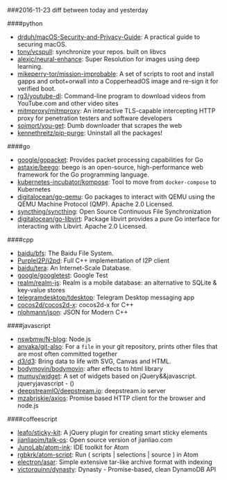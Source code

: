 ###2016-11-23
diff between today and yesterday

####python
* [drduh/macOS-Security-and-Privacy-Guide](https://github.com/drduh/macOS-Security-and-Privacy-Guide): A practical guide to securing macOS.
* [tony/vcspull](https://github.com/tony/vcspull):  synchronize your repos. built on libvcs
* [alexjc/neural-enhance](https://github.com/alexjc/neural-enhance): Super Resolution for images using deep learning.
* [mikeperry-tor/mission-improbable](https://github.com/mikeperry-tor/mission-improbable): A set of scripts to root and install gapps and orbot+orwall into a CopperheadOS image and re-sign it for verified boot.
* [rg3/youtube-dl](https://github.com/rg3/youtube-dl): Command-line program to download videos from YouTube.com and other video sites
* [mitmproxy/mitmproxy](https://github.com/mitmproxy/mitmproxy): An interactive TLS-capable intercepting HTTP proxy for penetration testers and software developers
* [soimort/you-get](https://github.com/soimort/you-get):  Dumb downloader that scrapes the web
* [kennethreitz/pip-purge](https://github.com/kennethreitz/pip-purge): Uninstall all the packages!

####go
* [google/gopacket](https://github.com/google/gopacket): Provides packet processing capabilities for Go
* [astaxie/beego](https://github.com/astaxie/beego): beego is an open-source, high-performance web framework for the Go programming language.
* [kubernetes-incubator/kompose](https://github.com/kubernetes-incubator/kompose): Tool to move from `docker-compose` to Kubernetes
* [digitalocean/go-qemu](https://github.com/digitalocean/go-qemu): Go packages to interact with QEMU using the QEMU Machine Protocol (QMP). Apache 2.0 Licensed.
* [syncthing/syncthing](https://github.com/syncthing/syncthing): Open Source Continuous File Synchronization
* [digitalocean/go-libvirt](https://github.com/digitalocean/go-libvirt): Package libvirt provides a pure Go interface for interacting with Libvirt. Apache 2.0 Licensed.

####cpp
* [baidu/bfs](https://github.com/baidu/bfs): The Baidu File System.
* [PurpleI2P/i2pd](https://github.com/PurpleI2P/i2pd): Full C++ implementation of I2P client
* [baidu/tera](https://github.com/baidu/tera): An Internet-Scale Database.
* [google/googletest](https://github.com/google/googletest): Google Test
* [realm/realm-js](https://github.com/realm/realm-js): Realm is a mobile database: an alternative to SQLite & key-value stores
* [telegramdesktop/tdesktop](https://github.com/telegramdesktop/tdesktop): Telegram Desktop messaging app
* [cocos2d/cocos2d-x](https://github.com/cocos2d/cocos2d-x): cocos2d-x for C++
* [nlohmann/json](https://github.com/nlohmann/json): JSON for Modern C++

####javascript
* [nswbmw/N-blog](https://github.com/nswbmw/N-blog):  Node.js
* [anvaka/git-also](https://github.com/anvaka/git-also): For a `file` in your git repository, prints other files that are most often committed together
* [d3/d3](https://github.com/d3/d3): Bring data to life with SVG, Canvas and HTML. 
* [bodymovin/bodymovin](https://github.com/bodymovin/bodymovin): after effects to html library
* [mumuy/widget](https://github.com/mumuy/widget): A set of widgets based on jQuery&&javascript. jqueryjavascript - ()
* [deepstreamIO/deepstream.io](https://github.com/deepstreamIO/deepstream.io): deepstream.io server
* [mzabriskie/axios](https://github.com/mzabriskie/axios): Promise based HTTP client for the browser and node.js

####coffeescript
* [leafo/sticky-kit](https://github.com/leafo/sticky-kit): A jQuery plugin for creating smart sticky elements
* [jianliaoim/talk-os](https://github.com/jianliaoim/talk-os): Open source version of jianliao.com
* [JunoLab/atom-ink](https://github.com/JunoLab/atom-ink): IDE toolkit for Atom
* [rgbkrk/atom-script](https://github.com/rgbkrk/atom-script):  Run ( scripts | selections | source ) in Atom
* [electron/asar](https://github.com/electron/asar): Simple extensive tar-like archive format with indexing
* [victorquinn/dynasty](https://github.com/victorquinn/dynasty): Dynasty - Promise-based, clean DynamoDB API
